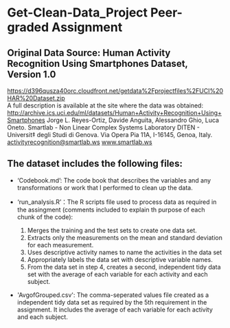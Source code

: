 # Get-Clean-Data_Project Peer-graded Assignment

## Original Data Source: Human Activity Recognition Using Smartphones Dataset, Version 1.0 
https://d396qusza40orc.cloudfront.net/getdata%2Fprojectfiles%2FUCI%20HAR%20Dataset.zip  
A full description is available at the site where the data was obtained: http://archive.ics.uci.edu/ml/datasets/Human+Activity+Recognition+Using+Smartphones 
Jorge L. Reyes-Ortiz, Davide Anguita, Alessandro Ghio, Luca Oneto.
Smartlab - Non Linear Complex Systems Laboratory
DITEN - Universit‡ degli Studi di Genova.
Via Opera Pia 11A, I-16145, Genoa, Italy.
activityrecognition@smartlab.ws
www.smartlab.ws

## The dataset includes the following files:

- ‘Codebook.md’: The code book that describes the variables and any transformations or work that I performed to clean up the data.

- ‘run_analysis.R’：The R scripts file used to process data as required in the assingment (comments included to explain th purpose of each chunk of the code):
  1. Merges the training and the test sets to create one data set.
  2. Extracts only the measurements on the mean and standard deviation for each measurement. 
  3. Uses descriptive activity names to name the activities in the data set
  4. Appropriately labels the data set with descriptive variable names. 
  5. From the data set in step 4, creates a second, independent tidy data set with the average of each variable for each activity and each subject.

- 'AvgofGrouped.csv': The comma-seperated values file created as a independent tidy data set as required by the 5th requirement in the assignment. It includes the average of each variable for each activity and each subject.
